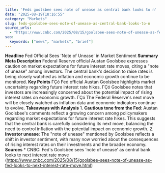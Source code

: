 ```yaml
---
title: 'Feds goolsbee sees note of unease as central bank looks to n'
date: "2025-08-19T18:16:55"
category: "Markets"
slug: feds-goolsbee-sees-note-of-unease-as-central-bank-looks-to-n
source_urls:
  - "https://www.cnbc.com/2025/08/15/goolsbee-sees-note-of-unease-as-fed-looks-to-next-interest-rate-move.html"
seo:
  keywords: ["news", "markets", "brief"]
---
```

**Headline** Fed Official Sees 'Note of Unease' in Market Sentiment  **Summary Meta Description** Federal Reserve official Austan Goolsbee expresses caution on market expectations for future interest rate moves, citing a "note of unease" among investors. The central bank's decision to raise rates is being closely watched as inflation and economic growth continue to be monitored.  **Key Points**  ΓÇó Fed official Austan Goolsbee highlights market uncertainty regarding future interest rate hikes. ΓÇó Goolsbee notes that investors are increasingly concerned about the potential impact of rising interest rates on economic growth. ΓÇó The Federal Reserve's next move will be closely watched as inflation data and economic indicators continue to evolve.  **Takeaways with Analysis**  1. **Cautious tone from the Fed**: Austan Goolsbee's comments reflect a growing concern among policymakers regarding market expectations for future interest rate hikes. This suggests that the central bank is carefully considering its next move, balancing the need to control inflation with the potential impact on economic growth. 2. **Investor unease**: The "note of unease" mentioned by Goolsbee reflects a shift in investor sentiment, with many now worried about the consequences of rising interest rates on their investments and the broader economy.  **Sources** * CNBC: Fed's Goolsbee sees 'note of unease' as central bank looks to next interest rate move (https://www.cnbc.com/2025/08/15/goolsbee-sees-note-of-unease-as-fed-looks-to-next-interest-rate-move.html) 
